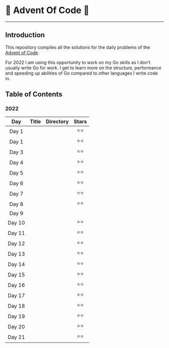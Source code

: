 # 🎄 Advent Of Code 🎄

---

## Introduction

This repository compiles all the solutions for the daily problems of the
[Advent of Code](https://adventofcode.com/).

For 2022 I am using this opportunity to work on my Go skills as I don't usually
write Go for work. I get to learn more on the structure, performance and
speeding up abilities of Go compared to other languages I write code in.

## Table of Contents

### 2022

|  Day   | Title | Directory | Stars  |
| :----: | :---: | :-------: | :----: |
| Day 1  |       |           | ⭐️⭐️ |
| Day 1  |       |           | ⭐️⭐️ |
| Day 3  |       |           | ⭐️⭐️ |
| Day 4  |       |           | ⭐️⭐️ |
| Day 5  |       |           | ⭐️⭐️ |
| Day 6  |       |           | ⭐️⭐️ |
| Day 7  |       |           | ⭐️⭐️ |
| Day 8  |       |           | ⭐️⭐️ |
| Day 9  |       |           |        |
| Day 10 |       |           | ⭐️⭐️ |
| Day 11 |       |           | ⭐️⭐️ |
| Day 12 |       |           | ⭐️⭐️ |
| Day 13 |       |           | ⭐️⭐️ |
| Day 14 |       |           | ⭐️⭐️ |
| Day 15 |       |           | ⭐️⭐️ |
| Day 16 |       |           | ⭐️⭐️ |
| Day 17 |       |           | ⭐️⭐️ |
| Day 18 |       |           | ⭐️⭐️ |
| Day 19 |       |           | ⭐️⭐️ |
| Day 20 |       |           | ⭐️⭐️ |
| Day 21 |       |           | ⭐️⭐️ |
